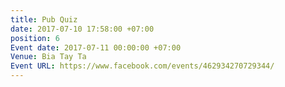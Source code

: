 ```yaml
---
title: Pub Quiz
date: 2017-07-10 17:58:00 +07:00
position: 6
Event date: 2017-07-11 00:00:00 +07:00
Venue: Bia Tay Ta
Event URL: https://www.facebook.com/events/462934270729344/
---
```


